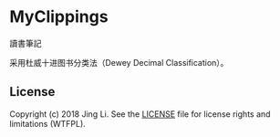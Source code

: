# MyClippings

讀書筆記

采用杜威十进图书分类法（Dewey Decimal Classification）。

## License
Copyright (c) 2018 Jing Li. See the [LICENSE](https://github.com/thyrlian/MyClippings/blob/master/LICENSE) file for license rights and limitations (WTFPL).
